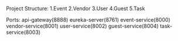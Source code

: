 Project Structure:
1.Event
2.Vendor
3.User
4.Guest
5.Task

Ports:
api-gateway(8888)
eureka-server(8761)
event-service(8000)
vendor-service(8001)
user-service(8002)
guest-service(8004)
task-service(8003)